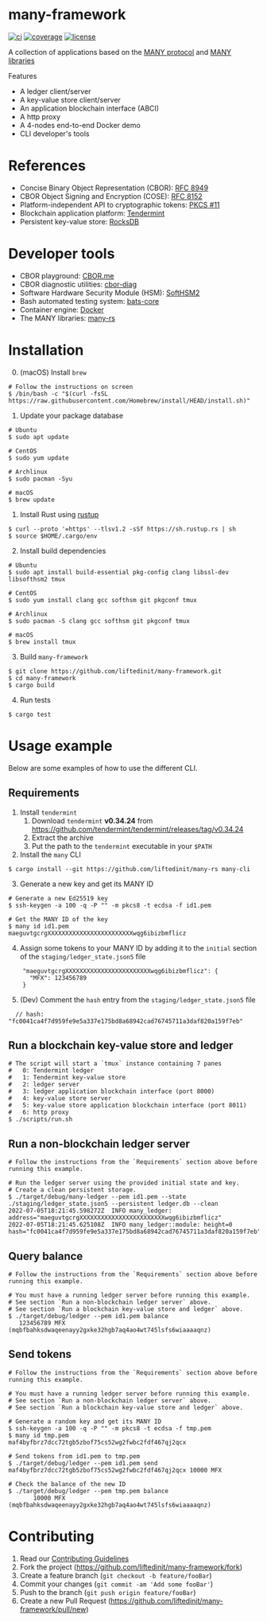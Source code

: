 # many-framework

[![ci](https://img.shields.io/circleci/build/gh/liftedinit/many-framework)](https://app.circleci.com/pipelines/gh/liftedinit/many-framework)
[![coverage](https://img.shields.io/codecov/c/gh/liftedinit/many-framework)](https://app.codecov.io/gh/liftedinit/many-framework)
[![license](https://img.shields.io/github/license/liftedinit/many-framework)](https://github.com/liftedinit/many-framework/blob/main/LICENSE)

A collection of applications based on the [MANY protocol](https://github.com/many-protocol) and [MANY libraries](https://github.com/liftedinit/many-rs/)

Features
- A ledger client/server
- A key-value store client/server
- An application blockchain interface (ABCI)
- A http proxy
- A 4-nodes end-to-end Docker demo
- CLI developer's tools

# References

- Concise Binary Object Representation (CBOR): [RFC 8949](https://www.rfc-editor.org/rfc/rfc8949.html)
- CBOR Object Signing and Encryption (COSE): [RFC 8152](https://datatracker.ietf.org/doc/html/rfc8152)
- Platform-independent API to cryptographic tokens: [PKCS #11](https://docs.oasis-open.org/pkcs11/pkcs11-base/v2.40/os/pkcs11-base-v2.40-os.html)
- Blockchain application platform: [Tendermint](https://docs.tendermint.com/master/)
- Persistent key-value store: [RocksDB](https://rocksdb.org/)

# Developer tools
- CBOR playground: [CBOR.me](https://cbor.me)
- CBOR diagnostic utilities: [cbor-diag](https://github.com/cabo/cbor-diag)
- Software Hardware Security Module (HSM): [SoftHSM2](https://github.com/opendnssec/SoftHSMv2)
- Bash automated testing system: [bats-core](https://github.com/bats-core/bats-core)
- Container engine: [Docker](https://www.docker.com/)
- The MANY libraries: [many-rs](https://github.com/liftedinit/many-rs)

# Installation

0. (macOS) Install `brew`
```shell
# Follow the instructions on screen
$ /bin/bash -c "$(curl -fsSL https://raw.githubusercontent.com/Homebrew/install/HEAD/install.sh)"
```
1. Update your package database
```shell
# Ubuntu
$ sudo apt update

# CentOS
$ sudo yum update

# Archlinux
$ sudo pacman -Syu

# macOS
$ brew update
```
1. Install Rust using [rustup](https://rustup.rs/)
```shell
$ curl --proto '=https' --tlsv1.2 -sSf https://sh.rustup.rs | sh
$ source $HOME/.cargo/env
```
2. Install build dependencies
```shell
# Ubuntu
$ sudo apt install build-essential pkg-config clang libssl-dev libsofthsm2 tmux

# CentOS
$ sudo yum install clang gcc softhsm git pkgconf tmux

# Archlinux
$ sudo pacman -S clang gcc softhsm git pkgconf tmux

# macOS
$ brew install tmux
```
3. Build `many-framework`
```shell
$ git clone https://github.com/liftedinit/many-framework.git
$ cd many-framework
$ cargo build
```
4. Run tests
```shell
$ cargo test
```

# Usage example
Below are some examples of how to use the different CLI. 

## Requirements 
1. Install `tendermint`
   1. Download `tendermint` **v0.34.24** from https://github.com/tendermint/tendermint/releases/tag/v0.34.24
   2. Extract the archive
   3. Put the path to the `tendermint` executable in your `$PATH`
2. Install the `many` CLI

```shell 
$ cargo install --git https://github.com/liftedinit/many-rs many-cli
```

3. Generate a new key and get its MANY ID
```shell
# Generate a new Ed25519 key
$ ssh-keygen -a 100 -q -P "" -m pkcs8 -t ecdsa -f id1.pem

# Get the MANY ID of the key
$ many id id1.pem
maeguvtgcrgXXXXXXXXXXXXXXXXXXXXXXXXwqg6ibizbmflicz
```

4. Assign some tokens to your MANY ID by adding it to the `initial` section of the `staging/ledger_state.json5` file
```json5
    "maeguvtgcrgXXXXXXXXXXXXXXXXXXXXXXXXwqg6ibizbmflicz": {
      "MFX": 123456789
    }
```

5. (Dev) Comment the `hash` entry from the `staging/ledger_state.json5` file
```json5
  // hash: "fc0041ca4f7d959fe9e5a337e175bd8a68942cad76745711a3daf820a159f7eb"
```

## Run a blockchain key-value store and ledger
```shell
# The script will start a `tmux` instance containing 7 panes
#   0: Tendermint ledger
#   1: Tendermint key-value store
#   2: ledger server
#   3: ledger application blockchain interface (port 8000)
#   4: key-value store server
#   5: key-value store application blockchain interface (port 8011)
#   6: http proxy
$ ./scripts/run.sh
```

## Run a non-blockchain ledger server
```shell
# Follow the instructions from the `Requirements` section above before running this example.

# Run the ledger server using the provided initial state and key. 
# Create a clean persistent storage.
$ ./target/debug/many-ledger --pem id1.pem --state ./staging/ledger_state.json5 --persistent ledger.db --clean
2022-07-05T18:21:45.598272Z  INFO many_ledger: address="maeguvtgcrgXXXXXXXXXXXXXXXXXXXXXXXXwqg6ibizbmflicz"
2022-07-05T18:21:45.625108Z  INFO many_ledger::module: height=0 hash="fc0041ca4f7d959fe9e5a337e175bd8a68942cad76745711a3daf820a159f7eb"
```

## Query balance
```shell
# Follow the instructions from the `Requirements` section above before running this example.

# You must have a running ledger server before running this example.
# See section `Run a non-blockchain ledger server` above.
# See section `Run a blockchain key-value store and ledger` above.
$ ./target/debug/ledger --pem id1.pem balance
   123456789 MFX (mqbfbahksdwaqeenayy2gxke32hgb7aq4ao4wt745lsfs6wiaaaaqnz)
```

## Send tokens
```shell
# Follow the instructions from the `Requirements` section above before running this example.

# You must have a running ledger server before running this example.
# See section `Run a non-blockchain ledger server` above.
# See section `Run a blockchain key-value store and ledger` above.

# Generate a random key and get its MANY ID
$ ssh-keygen -a 100 -q -P "" -m pkcs8 -t ecdsa -f tmp.pem
$ many id tmp.pem
maf4byfbrz7dcc72tgb5zbof75cs52wg2fwbc2fdf467qj2qcx

# Send tokens from id1.pem to tmp.pem
$ ./target/debug/ledger --pem id1.pem send maf4byfbrz7dcc72tgb5zbof75cs52wg2fwbc2fdf467qj2qcx 10000 MFX

# Check the balance of the new ID
$ ./target/debug/ledger --pem tmp.pem balance
       10000 MFX (mqbfbahksdwaqeenayy2gxke32hgb7aq4ao4wt745lsfs6wiaaaaqnz)
```

# Contributing

1. Read our [Contributing Guidelines](https://github.com/liftedinit/.github/blob/main/docs/CONTRIBUTING.md)
2. Fork the project (https://github.com/liftedinit/many-framework/fork)
3. Create a feature branch (`git checkout -b feature/fooBar`)
4. Commit your changes (`git commit -am 'Add some fooBar'`)
5. Push to the branch (`git push origin feature/fooBar`)
6. Create a new Pull Request (https://github.com/liftedinit/many-framework/pull/new)
